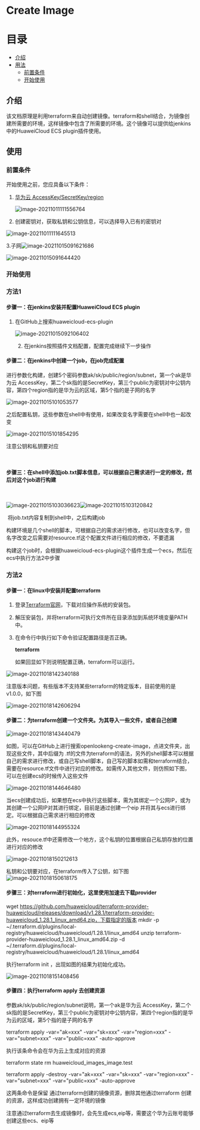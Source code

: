 # Create Image

# 目录

 * [介绍](#introduction)
 * [用法](#usage)
   * [前置条件](#preconditions)
   * [开始使用](#start_use)

## 介绍 <a id ="introduction"/>

该文档原理是利用terraform来自动创建镜像。terraform和shell结合，为镜像创建所需要的环境，这样镜像中包含了所需要的环境。这个镜像可以提供给jenkins中的HuaweiCloud ECS plugin插件使用。



## 使用<a id="usage"/>

### 前置条件 <a id="preconditions"/>

开始使用之前，您应具备以下条件：



1. [华为云 AccessKey/SecretKey/region](https://support.huaweicloud.com/devg-apisign/api-sign-provide-aksk.html)

   ![image-20211011111556764](C:\Users\Administrator\AppData\Roaming\Typora\typora-user-images\image-20211011111556764.png)

   

2. 创建密钥对，获取私钥和公钥信息，可以选择导入已有的密钥对

![image-20211011111645513](C:\Users\Administrator\AppData\Roaming\Typora\typora-user-images\image-20211011111645513.png)

3.子网![image-20211015091621686](C:\Users\Administrator\AppData\Roaming\Typora\typora-user-images\image-20211015091621686.png)





![image-20211015091644420](C:\Users\Administrator\AppData\Roaming\Typora\typora-user-images\image-20211015091644420.png)





### 开始使用 

### 方法1<a id="start_use"/>

#### 步骤一：在jenkins安装并配置HuaweiCloud ECS plugin

1. 在GitHub上搜索huaweicloud-ecs-plugin

   ![image-20211015092106402](C:\Users\Administrator\AppData\Roaming\Typora\typora-user-images\image-20211015092106402.png)

   2. 在jenkins按照插件文档配置，配置完成继续下一步操作

#### 步骤二：在jenkins中创建一个job，在job完成配置

进行参数化构建，创建5个密码参数ak/sk/public/region/subnet，第一个ak是华为云 AccessKey，第二个sk指的是SecretKey，第三个public为密钥对中公钥内容，第四个region指的是华为云的区域，第5个指的是子网的名字

![image-20211015101053577](C:\Users\Administrator\AppData\Roaming\Typora\typora-user-images\image-20211015101053577.png)

之后配置私钥，这些参数在shell中有使用，如果改变名字需要在shell中也一起改变

![image-20211015101854295](C:\Users\Administrator\AppData\Roaming\Typora\typora-user-images\image-20211015101854295.png)

注意公钥和私钥要对应

​       

#### 步骤三：在shell中添加job.txt脚本信息，可以根据自己需求进行一定的修改，然后对这个job进行构建

​         

![image-20211015103036623](C:\Users\Administrator\AppData\Roaming\Typora\typora-user-images\image-20211015103036623.png)![image-20211015103120842](C:\Users\Administrator\AppData\Roaming\Typora\typora-user-images\image-20211015103120842.png)

​      将job.txt内容复制到shell中，之后构建job

构建环境是几个shell的脚本，可根据自己的需求进行修改，也可以改变名字，但名字改变之后需要对resource.tf这个配置文件进行相应的修改，不要遗漏

构建这个job时，会根据huaweicloud-ecs-plugin这个插件生成一个ecs，然后在ecs中执行方法2中步骤

### 方法2

#### 步骤一：在linux中安装并配置terraform

1. 登录[Terraform官网](https://www.terraform.io/downloads.html)，下载对应操作系统的安装包。

2. 解压安装包，并将terraform可执行文件所在目录添加到系统环境变量PATH中。

3. 在命令行中执行如下命令验证配置路径是否正确。

   

   **terraform**

   如果回显如下则说明配置正确，terraform可以运行。

![image-20211018142340188](C:\Users\Administrator\AppData\Roaming\Typora\typora-user-images\image-20211018142340188.png)

注意版本问题，有些版本不支持某些terraform的特定版本，目前使用的是v1.0.0，如下图

![image-20211018142606294](C:\Users\Administrator\AppData\Roaming\Typora\typora-user-images\image-20211018142606294.png)

#### 步骤二：为terraform创建一个文件夹。为其导入一些文件，或者自己创建



![image-20211018143440479](C:\Users\Administrator\AppData\Roaming\Typora\typora-user-images\image-20211018143440479.png)



如图，可以在GitHub上进行搜索openlookeng-create-image，点进文件夹，出现这些文件，其中后缀为 .tf的文件为terraform的语法，另外的shell脚本可以根据自己的需求进行修改，或自己写shell脚本，自己写的脚本如需和terraform结合，需要在resource.tf文件中进行对应的修改。如需传入其他文件，则仿照如下图，可以在创建ecs的时候传入这些文件

![image-20211018144646480](C:\Users\Administrator\AppData\Roaming\Typora\typora-user-images\image-20211018144646480.png)

当ecs创建成功后，如果想在ecs中执行这些脚本，需为其绑定一个公网IP，或为其创建一个公网IP对其进行绑定，目前是通过创建一个eip 并将其与ecs进行绑定。可以根据自己需求进行相应的修改

![image-20211018144955324](C:\Users\Administrator\AppData\Roaming\Typora\typora-user-images\image-20211018144955324.png)

此外，resouce.tf中还需修改一个地方，这个私钥的位置根据自己私钥存放的位置进行对应的修改

![image-20211018150212613](C:\Users\Administrator\AppData\Roaming\Typora\typora-user-images\image-20211018150212613.png)

私钥和公钥要对应，在terraform传入了公钥，如下图![image-20211018150618175](C:\Users\Administrator\AppData\Roaming\Typora\typora-user-images\image-20211018150618175.png)



####  步骤三：对terraform进行初始化，这里使用加速去下载provider

wget https://github.com/huaweicloud/terraform-provider-huaweicloud/releases/download/v1.28.1/terraform-provider-huaweicloud_1.28.1_linux_amd64.zip，下载指定的版本
mkdir -p ~/.terraform.d/plugins/local-registry/huaweicloud/huaweicloud/1.28.1/linux_amd64
unzip terraform-provider-huaweicloud_1.28.1_linux_amd64.zip -d ~/.terraform.d/plugins/local-registry/huaweicloud/huaweicloud/1.28.1/linux_amd64

执行terraform  init ，出现如图的结果为初始化成功。

![image-20211018151408456](C:\Users\Administrator\AppData\Roaming\Typora\typora-user-images\image-20211018151408456.png)

#### 步骤四：执行terraform apply 去创建资源

参数ak/sk/public/region/subnet说明，第一个ak是华为云 AccessKey，第二个sk指的是SecretKey，第三个public为密钥对中公钥内容，第四个region指的是华为云的区域，第5个指的是子网的名字

terraform apply -var="ak=xxx" -var="sk=xxx" -var="region=xxx" -var="subnet=xxx" -var="public=xxx" -auto-approve

执行该条命令会在华为云上生成对应的资源

terraform state rm huaweicloud_images_image.test

terraform apply -destroy -var="ak=xxx" -var="sk=xxx" -var="region=xxx" -var="subnet=xxx" -var="public=xxx" -auto-approve

这两条命令是保留 通过terraform创建的镜像资源，删除其他通过terraform 创建的资源，这样成功创建拥有一定环境的镜像

注意通过terraform去生成镜像时，会先生成ecs,eip等，需要这个华为云账号能够创建这些ecs、eip等


